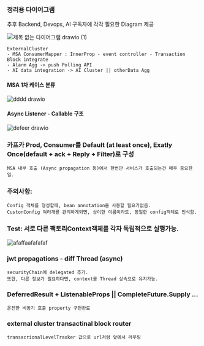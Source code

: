 ### 정리용 다이어그램
추후 Backend, Devops, AI 구독자에 각각 필요한 Diagram 제공


![제목 없는 다이어그램 drawio (1)](https://github.com/user-attachments/assets/b1351fdc-c500-4b4d-b38d-e7661b7f5beb)

    ExternalCluster
    - MSA ConsumerMapper : InnerProp - event controller - Transaction Block integrate
    - Alarm Agg -> push Polling API
    - AI data integration -> AI Cluster || otherData Agg


#### MSA 1차 케이스 분류

![dddd drawio](https://github.com/user-attachments/assets/ef11b990-a548-42af-a516-d223dd64c680)

#### Async Listener - Callable 구조

![defeer drawio](https://github.com/user-attachments/assets/fd8385dc-7c11-475b-ae01-b6f2619a446f)




### 카프카 Prod, Consumer를 Default (at least once), Exatly Once(default + ack + Reply + Filter)로 구성
    MSA 내부 호출 (Async propagation 등)에서 한번만 서비스가 호출되는건 매우 중요한 일.


### 주의사항:
    Config 객체를 형성할때, bean annotation을 사용할 필요가없음.
    CustonConfig 여러개를 관리하게되면, 상이한 이름이라도, 동일한 config객체로 인식함.


### Test: 서로 다른 팩토리Context객체를 각자 독립적으로 실행가능.
![afaffaafafafaf](https://github.com/user-attachments/assets/9a7d970d-5010-4dbe-913b-74ef06de9bcf)

### jwt propagations - diff Thread (async)
    securityChain에 delegated 추가.
    또한, 다른 정보가 필요하다면, context를 Thread 상속으로 유지가능.

### DeferredResult + ListenableProps || CompleteFuture.Supply ...  
    온전한 비동기 호출 property 구현완료


### external cluster transactinal block router
    transacrionalLevelTraxker 값으로 url처럼 앞에서 라우팅


